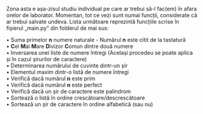 Zona asta e așa-zisul studiu individual pe care ar trebui să-l fac(em) în afara orelor de laborator. Momentan, tot ce vezi sunt numai funcții, considerate că ar trebui salvate undeva. Lista următoare reprezintă funcțiile scrise în fișierul „main.py” din folderul de mai sus:

• Suma primelor **n** numere naturale - Numărul **n** este citit de la tastatură  
• **C**el **M**ai **M**are **D**ivizor **C**omun dintre două numere  
• Inversarea unei liste de numere întregi (Același procedeu se poate aplica și în cazul șirurilor de caractere)  
• Determinarea numărului de cuvinte dintr-un șir  
• Elementul maxim dintr-o listă de numere întregi  
• Verifică dacă numărul **n** este prim  
• Verifică dacă numărul **n** este perfect  
• Verifică dacă un șir de caractere este palindrom  
• Sortează o listă în ordine crescătoare/descrescătoare  
• Sortează un șir de caractere în ordine alfabetică (sau nu)  

